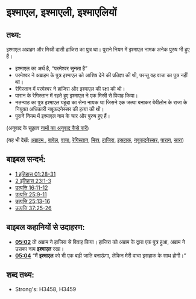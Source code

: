 # इश्माएल, इश्माएली, इश्माएलियों #

## तथ्य: ##

इश्माएल अब्राहम और मिस्री दासी हाजिरा का पुत्र था। पुराने नियम में इश्माएल नामक अनेक पुरुष भी हुए हैं।

* इश्माएल का अर्थ है, “परमेश्वर सुनता है”
* परमेश्वर ने अब्राहम के पुत्र इश्माएल को आशिष देने की प्रतिज्ञा की थी, परन्तु वह वाचा का पुत्र नहीं था।
* रेगिस्तान में परमेश्वर ने हाजिरा और इश्माएल की रक्षा की थी।
* पारान के रेगिस्तान में रहते हुए इश्माएल ने एक मिस्री से विवाह किया।
* नतन्याह का पुत्र इश्माएल यहूदा का सेना नायक था जिसने एक जत्था बनाकर बेबीलोन के राजा के नियुक्त अधिकारी नबूकदनेस्सर की हत्या की थी।
* पुराने नियम में इश्माएल नाम के चार और पुरुष हुए हैं।

(अनुवाद के सुझाव [नामों का अनुवाद कैसे करें](rc://en/ta/man/translate/translate-names))

(यह भी देखें: [अब्राहम ](../names/abraham.md), [बाबेल](../names/babylon.md), [वाचा](../kt/covenant.md), [रेगिस्तान](../other/desert.md), [मिस्र](../names/egypt.md), [हाजिरा](../names/hagar.md), [इसहाक](../names/isaac.md), [नबूकदनेस्सर](../names/nebuchadnezzar.md), [पारान](../names/paran.md), [सारा](../names/sarah.md))

## बाइबल सन्दर्भ: ##

* [1 इतिहास 01:28-31](rc://en/tn/help/1ch/01/28)
* [2 इतिहास 23:1-3](rc://en/tn/help/2ch/23/01)
* [उत्पत्ति 16:11-12](rc://en/tn/help/gen/16/11)
* [उत्पत्ति 25:9-11](rc://en/tn/help/gen/25/09)
* [उत्पत्ति 25:13-16](rc://en/tn/help/gen/25/13)
* [उत्पत्ति 37:25-26](rc://en/tn/help/gen/37/25)

## बाइबल कहानियों से उदाहरण: ##

* __[05:02](rc://en/tn/help/obs/05/02)__ तो अब्राम ने हाजिरा से विवाह किया। हाजिरा को अब्राम के द्वारा एक पुत्र हुआ, अब्राम ने उसका नाम __इश्माएल__ रखा।
* __[05:04](rc://en/tn/help/obs/05/04)__ “मैं __इश्माएल__ को भी एक बड़ी जाति बनाऊंगा, लेकिन  मेरी वाचा इसहाक के साथ होगी।”

## शब्द तथ्य: ##

* Strong's: H3458, H3459

